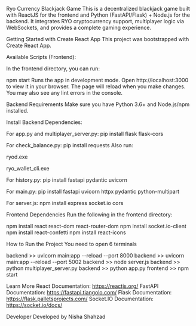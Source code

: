 Ryo Currency Blackjack Game
This is a decentralized blackjack game built with ReactJS for the frontend and Python (FastAPI/Flask) + Node.js for the backend. It integrates RYO cryptocurrency support, multiplayer logic via WebSockets, and provides a complete gaming experience.

Getting Started with Create React App
This project was bootstrapped with Create React App.

Available Scripts (Frontend):

In the frontend directory, you can run:

npm start
Runs the app in development mode.
Open http://localhost:3000 to view it in your browser.
The page will reload when you make changes. You may also see any lint errors in the console.

Backend Requirements
Make sure you have Python 3.6+ and Node.js/npm installed.

Install Backend Dependencies:

For app.py and multiplayer_server.py:
pip install flask flask-cors

For check_balance.py:
pip install requests
Also run:

ryod.exe

ryo_wallet_cli.exe

For history.py:
pip install fastapi pydantic uvicorn

For main.py:
pip install fastapi uvicorn httpx pydantic python-multipart

For server.js:
npm install express socket.io cors

Frontend Dependencies
Run the following in the frontend directory:

npm install react react-dom react-router-dom
npm install socket.io-client
npm install react-confetti
npm install react-icons

How to Run the Project
You need to open 6 terminals 

backend >> uvicorn main:app --reload --port 8000
backend >> uvicorn main:app --reload --port 5002
backend >> node server.js
backend >> python multiplayer_server.py
backend >> python app.py
frontend >> npm start


Learn More
React Documentation: https://reactjs.org/
FastAPI Documentation: https://fastapi.tiangolo.com/
Flask Documentation: https://flask.palletsprojects.com/
Socket.IO Documentation: https://socket.io/docs/

Developer
Developed by Nisha Shahzad

